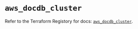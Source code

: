 # `aws_docdb_cluster`

Refer to the Terraform Registory for docs: [`aws_docdb_cluster`](https://registry.terraform.io/providers/hashicorp/aws/4.64.0/docs/resources/docdb_cluster).
